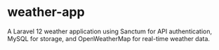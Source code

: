# weather-app
A Laravel 12 weather application using Sanctum for API authentication, MySQL for storage, and OpenWeatherMap for real-time weather data.
